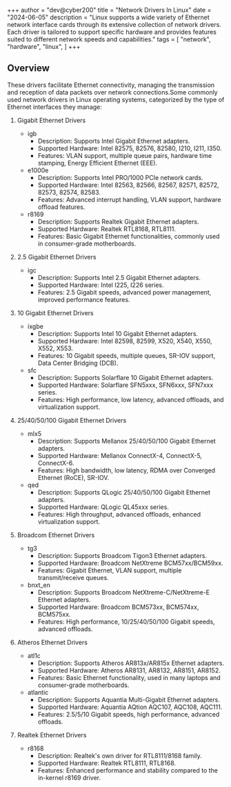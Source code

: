 +++
author = "dev@cyber200"
title = "Network Drivers In Linux"
date = "2024-06-05"
description = "Linux supports a wide variety of Ethernet network interface cards through its extensive collection of network drivers. Each driver is tailored to support specific hardware and provides features suited to different network speeds and capabilities."
tags = [
    "network",
    "hardware",
    "linux",
]
+++

## Overview
These drivers facilitate Ethernet connectivity, managing the transmission and reception of data packets over network connections.Some commonly used network drivers in Linux operating systems, categorized by the type of Ethernet interfaces they manage:

1. Gigabit Ethernet Drivers
    * igb
        * Description: Supports Intel Gigabit Ethernet adapters.
        * Supported Hardware: Intel 82575, 82576, 82580, I210, I211, I350.
        * Features: VLAN support, multiple queue pairs, hardware time stamping, Energy Efficient Ethernet (EEE).
    * e1000e
        * Description: Supports Intel PRO/1000 PCIe network cards.
        * Supported Hardware: Intel 82563, 82566, 82567, 82571, 82572, 82573, 82574, 82583.
        * Features: Advanced interrupt handling, VLAN support, hardware offload features.
    * r8169
        * Description: Supports Realtek Gigabit Ethernet adapters.
        * Supported Hardware: Realtek RTL8168, RTL8111.
        * Features: Basic Gigabit Ethernet functionalities, commonly used in consumer-grade motherboards.
2. 2.5 Gigabit Ethernet Drivers
    * igc
        * Description: Supports Intel 2.5 Gigabit Ethernet adapters.
        * Supported Hardware: Intel I225, I226 series.
        * Features: 2.5 Gigabit speeds, advanced power management, improved performance features.
3. 10 Gigabit Ethernet Drivers
    * ixgbe
       *  Description: Supports Intel 10 Gigabit Ethernet adapters.
        * Supported Hardware: Intel 82598, 82599, X520, X540, X550, X552, X553.
        * Features: 10 Gigabit speeds, multiple queues, SR-IOV support, Data Center Bridging (DCB).
    * sfc
        * Description: Supports Solarflare 10 Gigabit Ethernet adapters.
        * Supported Hardware: Solarflare SFN5xxx, SFN6xxx, SFN7xxx series.
        * Features: High performance, low latency, advanced offloads, and virtualization support.

4. 25/40/50/100 Gigabit Ethernet Drivers
    * mlx5
        * Description: Supports Mellanox 25/40/50/100 Gigabit Ethernet adapters.
        * Supported Hardware: Mellanox ConnectX-4, ConnectX-5, ConnectX-6.
        * Features: High bandwidth, low latency, RDMA over Converged Ethernet (RoCE), SR-IOV.
    * qed
        * Description: Supports QLogic 25/40/50/100 Gigabit Ethernet adapters.
        * Supported Hardware: QLogic QL45xxx series.
        * Features: High throughput, advanced offloads, enhanced virtualization support.
5. Broadcom Ethernet Drivers
    * tg3
        * Description: Supports Broadcom Tigon3 Ethernet adapters.
        * Supported Hardware: Broadcom NetXtreme BCM57xx/BCM59xx.
        * Features: Gigabit Ethernet, VLAN support, multiple transmit/receive queues.
    * bnxt_en
        * Description: Supports Broadcom NetXtreme-C/NetXtreme-E Ethernet adapters.
        * Supported Hardware: Broadcom BCM573xx, BCM574xx, BCM575xx.
        * Features: High performance, 10/25/40/50/100 Gigabit speeds, advanced offloads.
6. Atheros Ethernet Drivers
    * atl1c
        * Description: Supports Atheros AR813x/AR815x Ethernet adapters.
        * Supported Hardware: Atheros AR8131, AR8132, AR8151, AR8152.
        * Features: Basic Ethernet functionality, used in many laptops and consumer-grade motherboards.
    * atlantic
        * Description: Supports Aquantia Multi-Gigabit Ethernet adapters.
        * Supported Hardware: Aquantia AQtion AQC107, AQC108, AQC111.
        * Features: 2.5/5/10 Gigabit speeds, high performance, advanced offloads.
7. Realtek Ethernet Drivers

    * r8168
        * Description: Realtek's own driver for RTL8111/8168 family.
        * Supported Hardware: Realtek RTL8111, RTL8168.
        * Features: Enhanced performance and stability compared to the in-kernel r8169 driver.